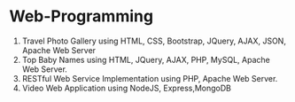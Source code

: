 # Web-Programming

1. Travel Photo Gallery using HTML, CSS, Bootstrap, JQuery, AJAX, JSON, Apache Web Server
2. Top Baby Names using HTML, JQuery, AJAX, PHP, MySQL, Apache Web Server.
3. RESTful Web Service Implementation using PHP, Apache Web Server. 
4. Video Web Application using NodeJS, Express,MongoDB
